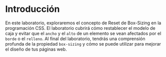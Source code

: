 # Introducción

En este laboratorio, exploraremos el concepto de Reset de Box-Sizing en la programación CSS. El laboratorio cubrirá cómo restablecer el modelo de caja y evitar que el `ancho` y el `alto` de un elemento se vean afectados por el `borde` o el `relleno`. Al final del laboratorio, tendrás una comprensión profunda de la propiedad `box-sizing` y cómo se puede utilizar para mejorar el diseño de tus páginas web.
